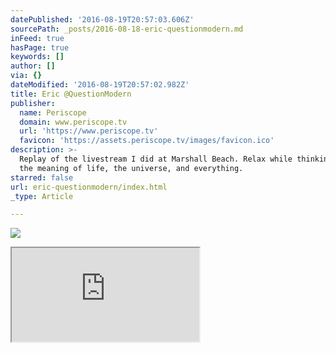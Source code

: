 ```yaml
---
datePublished: '2016-08-19T20:57:03.606Z'
sourcePath: _posts/2016-08-18-eric-questionmodern.md
inFeed: true
hasPage: true
keywords: []
author: []
via: {}
dateModified: '2016-08-19T20:57:02.982Z'
title: Eric @QuestionModern
publisher:
  name: Periscope
  domain: www.periscope.tv
  url: 'https://www.periscope.tv'
  favicon: 'https://assets.periscope.tv/images/favicon.ico'
description: >-
  Replay of the livestream I did at Marshall Beach. Relax while thinking about
  the meaning of life, the universe, and everything.
starred: false
url: eric-questionmodern/index.html
_type: Article

---
```

![](https://the-grid-user-content.s3-us-west-2.amazonaws.com/ac9a7f1e-8e9f-4861-9524-9a99e23f2d6a.jpg)

<iframe src="https://the-grid.github.io/ed-location/?latitude=37.801872&amp;longitude=-122.478712&amp;zoom=16&amp;address=Marshall%20Beach%2C%20Langdon%20Ct%2C%20San%20Francisco%2C%20California%2094129%2C%20United%20States" style=""></iframe>